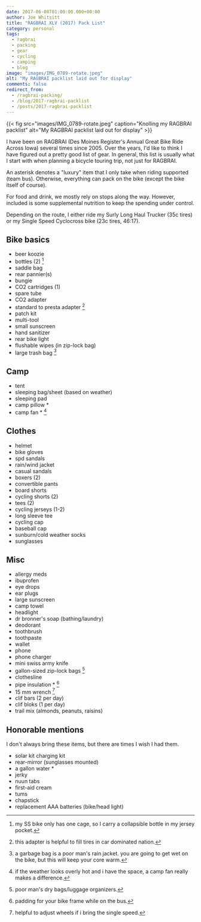 ```yaml
---
date: 2017-06-08T01:00:00.000+00:00
author: Joe Whitsitt
title: "RAGBRAI XLV (2017) Pack List"
category: personal
tags: 
  - ragbrai
  - packing
  - gear
  - cycling
  - camping
  - blog
image: "images/IMG_0789-rotate.jpeg"
alt: "My RAGBRAI packlist laid out for display"
comments: false
redirect_from:
  - /ragbrai-packing/
  - /blog/2017-ragbrai-packlist
  - /posts/2017-ragbrai-packlist
---
```


{{< fig src="images/IMG_0789-rotate.jpeg" caption="Knolling my RAGBRAI packlist" alt="My RAGBRAI packlist laid out for display" >}}

I have been on RAGBRAI (Des Moines Register's Annual Great Bike Ride Across Iowa) several times since 2005. Over the years, I'd like to think I have figured out a pretty good list of gear. In general, this list is usually what I start with when planning a bicycle touring trip, not just for RAGBRAI.

An asterisk denotes a "luxury" item that I only take when riding supported (team bus). Otherwise, everything can pack on the bike (except the bike itself of course).

For food and drink, we mostly rely on stops along the way. However, included is some supplemental nutrition to keep the spending under control.

Depending on the route, I either ride my Surly Long Haul Trucker (35c tires) or my Single Speed Cyclocross bike (23c tires, 46:17).

## Bike basics

* beer koozie
* bottles (2) [^1]
* saddle bag
* rear pannier(s)
* bungie
* CO2 cartridges (1)
* spare tube
* CO2 adapter
* standard to presta adapter [^2]
* patch kit
* multi-tool
* small sunscreen
* hand sanitizer
* rear bike light
* flushable wipes (in zip-lock bag)
* large trash bag [^3]

## Camp

* tent
* sleeping bag/sheet (based on weather)
* sleeping pad
* camp pillow *
* camp fan * [^4]

## Clothes

* helmet
* bike gloves
* spd sandals
* rain/wind jacket
* casual sandals
* boxers (2)
* convertible pants
* board shorts
* cycling shorts (2)
* tees (2)
* cycling jerseys (1-2)
* long sleeve tee
* cycling cap
* baseball cap
* sunburn/cold weather socks
* sunglasses

## Misc

* allergy meds
* ibuprofen
* eye drops
* ear plugs
* large sunscreen
* camp towel
* headlight
* dr bronner's soap (bathing/laundry)
* deodorant
* toothbrush
* toothpaste
* wallet
* phone
* phone charger
* mini swiss army knife
* gallon-sized zip-lock bags [^5]
* clothesline
* pipe insulation * [^6]
* 15 mm wrench [^7]
* clif bars (2 per day)
* clif bloks (1 per day)
* trail mix (almonds, peanuts, raisins)

## Honorable mentions

I don't always bring these items, but there are times I wish I had them.

* solar kit charging kit
* rear-mirror (sunglasses mounted)
* a gallon water *
* jerky
* nuun tabs
* first-aid cream
* tums
* chapstick
* replacement AAA batteries (bike/head light)

[^1]: my SS bike only has one cage, so I carry a collapsible bottle in my jersey pocket.
[^2]: this adapter is helpful to fill tires in car dominated nation.
[^3]: a garbage bag is a poor man's rain jacket. you are going to get wet on the bike, but this will keep your core warm.
[^4]: if the weather looks overly hot and i have the space, a camp fan really makes a difference.
[^5]: poor man's dry bags/luggage organizers.
[^6]: padding for your bike frame while on the bus.
[^7]: helpful to adjust wheels if i bring the single speed.

